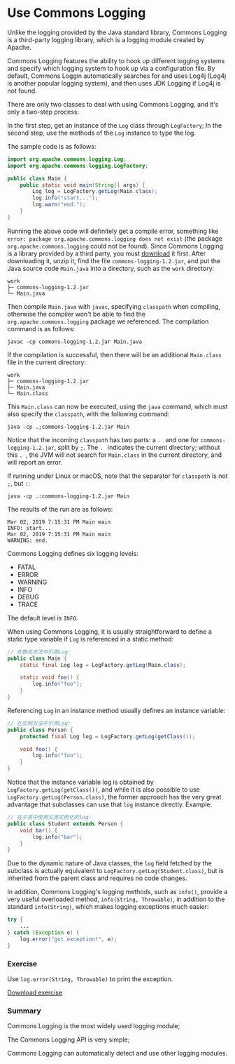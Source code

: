 <!-- TRANSLATED by md-translate -->
# Use Commons Logging

Unlike the logging provided by the Java standard library, Commons Logging is a third-party logging library, which is a logging module created by Apache.

Commons Logging features the ability to hook up different logging systems and specify which logging system to hook up via a configuration file. By default, Commons Loggin automatically searches for and uses Log4j (Log4j is another popular logging system), and then uses JDK Logging if Log4j is not found.

There are only two classes to deal with using Commons Logging, and it's only a two-step process:

In the first step, get an instance of the `Log` class through `LogFactory`;
In the second step, use the methods of the `Log` instance to type the log.

The sample code is as follows:

```java
import org.apache.commons.logging.Log;
import org.apache.commons.logging.LogFactory;

public class Main {
    public static void main(String[] args) {
        Log log = LogFactory.getLog(Main.class);
        log.info("start...");
        log.warn("end.");
    }
}
```

Running the above code will definitely get a compile error, something like `error: package org.apache.commons.logging does not exist` (the package `org.apache.commons.logging` could not be found). Since Commons Logging is a library provided by a third party, you must [download](https://commons.apache.org/proper/commons-logging/download_logging.cgi) it first. After downloading it, unzip it, find the file `commons-logging-1.2.jar`, and put the Java source code `Main.java` into a directory, such as the `work` directory:

```ascii
work
├─ commons-logging-1.2.jar
└─ Main.java
```

Then compile `Main.java` with `javac`, specifying `classpath` when compiling, otherwise the compiler won't be able to find the `org.apache.commons.logging` package we referenced. The compilation command is as follows:

```plain
javac -cp commons-logging-1.2.jar Main.java
```

If the compilation is successful, then there will be an additional `Main.class` file in the current directory:

```ascii
work
├─ commons-logging-1.2.jar
├─ Main.java
└─ Main.class
```

This `Main.class` can now be executed, using the `java` command, which must also specify the `classpath`, with the following command:

```plain
java -cp .;commons-logging-1.2.jar Main
```

Notice that the incoming `classpath` has two parts: a `. ` and one for `commons-logging-1.2.jar`, split by `;`. The `. ` indicates the current directory; without this `. `, the JVM will not search for `Main.class` in the current directory, and will report an error.

If running under Linux or macOS, note that the separator for `classpath` is not `;`, but `:`:

```plain
java -cp .:commons-logging-1.2.jar Main
```

The results of the run are as follows:

```plain
Mar 02, 2019 7:15:31 PM Main main
INFO: start...
Mar 02, 2019 7:15:31 PM Main main
WARNING: end.
```

Commons Logging defines six logging levels:

* FATAL
* ERROR
* WARNING
* INFO
* DEBUG
* TRACE

The default level is `INFO`.

When using Commons Logging, it is usually straightforward to define a static type variable if `Log` is referenced in a static method:

```java
// 在静态方法中引用Log:
public class Main {
    static final Log log = LogFactory.getLog(Main.class);

    static void foo() {
        log.info("foo");
    }
}
```

Referencing `Log` in an instance method usually defines an instance variable:

```java
// 在实例方法中引用Log:
public class Person {
    protected final Log log = LogFactory.getLog(getClass());

    void foo() {
        log.info("foo");
    }
}
```

Notice that the instance variable log is obtained by `LogFactory.getLog(getClass())`, and while it is also possible to use `LogFactory.getLog(Person.class)`, the former approach has the very great advantage that subclasses can use that `log` instance directly. Example:

```java
// 在子类中使用父类实例化的log:
public class Student extends Person {
    void bar() {
        log.info("bar");
    }
}
```

Due to the dynamic nature of Java classes, the `log` field fetched by the subclass is actually equivalent to `LogFactory.getLog(Student.class)`, but is inherited from the parent class and requires no code changes.

In addition, Commons Logging's logging methods, such as `info()`, provide a very useful overloaded method, `info(String, Throwable)`, in addition to the standard `info(String)`, which makes logging exceptions much easier:

```java
try {
    ...
} catch (Exception e) {
    log.error("got exception!", e);
}
```

### Exercise

Use `log.error(String, Throwable)` to print the exception.

[Download exercise](logging-commons.zip)

### Summary

Commons Logging is the most widely used logging module;

The Commons Logging API is very simple;

Commons Logging can automatically detect and use other logging modules.